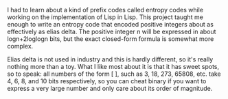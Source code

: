 I had to learn about a kind of prefix codes called entropy codes while working on the implementation of Lisp in Lisp.  This project taught me enough to write an entropy code that encoded positive integers about as effectively as elias delta.  The positive integer n will be expressed in about logn+2loglogn bits, but the exact closed-form formula is somewhat more complex.

Elias delta is not used in industry and this is hardly different, so it's really nothing more than a toy.  What I like most about it is that it has sweet spots, so to speak: all numbers of the form [ ], such as 3, 18, 273, 65808, etc. take 4, 6, 8, and 10 bits respectively, so you can cheat binary if you want to express a very large number and only care about its order of magnitude.
